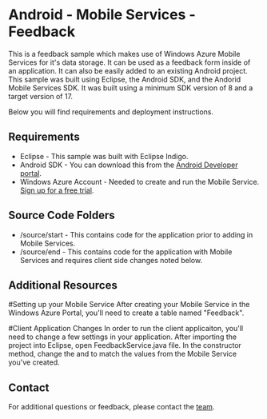 # Android - Mobile Services - Feedback
This is a feedback sample which makes use of Windows Azure Mobile Services for it's data storage.  It can be used as a feedback form inside of an application.  It can also be easily added to an existing Android project.  This sample was built using Eclipse, the Android SDK, and the Andorid Mobile Services SDK.  It was built using a minimum SDK version of 8 and a target version of 17.

Below you will find requirements and deployment instructions.

## Requirements
* Eclipse - This sample was built with Eclipse Indigo.
* Android SDK - You can download this from the [Android Developer portal](http://developer.android.com/sdk/index.html).
* Windows Azure Account - Needed to create and run the Mobile Service.  [Sign up for a free trial](https://www.windowsazure.com/en-us/pricing/free-trial/).

## Source Code Folders
* /source/start - This contains code for the application prior to adding in Mobile Services.
* /source/end - This contains code for the application with Mobile Services and requires client side changes noted below.

## Additional Resources


#Setting up your Mobile Service
After creating your Mobile Service in the Windows Azure Portal, you'll need to create a table named "Feedback".

#Client Application Changes
In order to run the client applicaiton, you'll need to change a few settings in your application.  After importing the project into Eclipse, open FeedbackService.java file.  In the constructor method, change the <YourMobileServiceUrl> and <YourApplicationKey> to match the values from the Mobile Service you've created.

## Contact

For additional questions or feedback, please contact the [team](mailto:chrisner@microsoft.com).